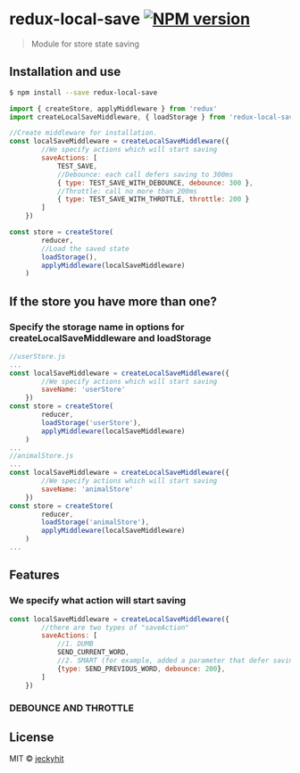 # redux-local-save [![NPM version](https://badge.fury.io/js/redux-local-save.svg)](https://npmjs.org/package/get-server-response-time)

> Module for store state saving

## Installation and use

```sh
$ npm install --save redux-local-save
```
```js
import { createStore, applyMiddleware } from 'redux'
import createLocalSaveMiddleware, { loadStorage } from 'redux-local-save'

//Create middleware for installation.
const localSaveMiddleware = createLocalSaveMiddleware({
        //We specify actions which will start saving
        saveActions: [
            TEST_SAVE,
            //Debounce: each call defers saving to 300ms
            { type: TEST_SAVE_WITH_DEBOUNCE, debounce: 300 },
            //Throttle: call no more than 200ms
            { type: TEST_SAVE_WITH_THROTTLE, throttle: 200 }
        ]
    })

const store = createStore(
        reducer,
        //Load the saved state
        loadStorage(),
        applyMiddleware(localSaveMiddleware)
    )
```

## If the store you have more than one?
### Specify the storage name in options for createLocalSaveMiddleware and loadStorage
```js
//userStore.js
...
const localSaveMiddleware = createLocalSaveMiddleware({
        //We specify actions which will start saving
        saveName: 'userStore'
    })
const store = createStore(
        reducer,
        loadStorage('userStore'),
        applyMiddleware(localSaveMiddleware)
    )
...
//animalStore.js
...
const localSaveMiddleware = createLocalSaveMiddleware({
        //We specify actions which will start saving
        saveName: 'animalStore'
    })
const store = createStore(
        reducer,
        loadStorage('animalStore'),
        applyMiddleware(localSaveMiddleware)
    )
...
```

## Features

### We specify what action will start saving
```js
const localSaveMiddleware = createLocalSaveMiddleware({
        //there are two types of "saveAction"
        saveActions: [
            //1. DUMB
            SEND_CURRENT_WORD,
            //2. SMART (for example, added a parameter that defer saving (for 200 ms) after each action)
            {type: SEND_PREVIOUS_WORD, debounce: 200},
        ]
    })
```

### DEBOUNCE AND THROTTLE


## License

MIT © [jeckyhit](https://github.com/jeckyhit)